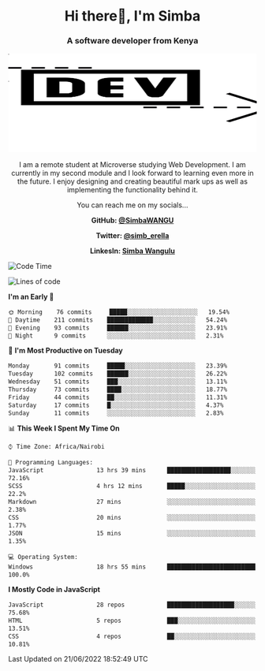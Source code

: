 
<h1 align="center"> Hi there👋, I'm Simba</h1>
<h3 align="center">A software developer from Kenya</h3>

<img src="/arrow-svgrepo-com.svg" margin="auto" width="100%" height="200px">


<p align="center">I am a remote student at Microverse studying Web Development. I am currently in my second module and I look forward to learning even more in the future. I enjoy designing and creating beautiful mark ups as well as implementing the functionality behind it.</p>

<p align="center">You can reach me on my socials... </p>

<div align="center">

__<p>  GitHub: [@SimbaWANGU](https://github.com/SimbaWANGU)__  </p>
__<p> Twitter: [@simb_erella](https://twitter.com/simb_erella)__ </p>
__<p> LinkesIn: [Simba Wangulu](https://www.linkedin.com/in/simba-wangulu/)__ </p>

</div>

<!--START_SECTION:waka-->
![Code Time](http://img.shields.io/badge/Code%20Time-0%20secs-blue)

![Lines of code](https://img.shields.io/badge/From%20Hello%20World%20I%27ve%20Written-655%20Thousand%20lines%20of%20code-blue)

**I'm an Early 🐤** 

```text
🌞 Morning    76 commits     █████░░░░░░░░░░░░░░░░░░░░   19.54% 
🌆 Daytime    211 commits    █████████████░░░░░░░░░░░░   54.24% 
🌃 Evening    93 commits     ██████░░░░░░░░░░░░░░░░░░░   23.91% 
🌙 Night      9 commits      ░░░░░░░░░░░░░░░░░░░░░░░░░   2.31%

```
📅 **I'm Most Productive on Tuesday** 

```text
Monday       91 commits     █████░░░░░░░░░░░░░░░░░░░░   23.39% 
Tuesday      102 commits    ██████░░░░░░░░░░░░░░░░░░░   26.22% 
Wednesday    51 commits     ███░░░░░░░░░░░░░░░░░░░░░░   13.11% 
Thursday     73 commits     ████░░░░░░░░░░░░░░░░░░░░░   18.77% 
Friday       44 commits     ██░░░░░░░░░░░░░░░░░░░░░░░   11.31% 
Saturday     17 commits     █░░░░░░░░░░░░░░░░░░░░░░░░   4.37% 
Sunday       11 commits     ░░░░░░░░░░░░░░░░░░░░░░░░░   2.83%

```


📊 **This Week I Spent My Time On** 

```text
⌚︎ Time Zone: Africa/Nairobi

💬 Programming Languages: 
JavaScript               13 hrs 39 mins      ██████████████████░░░░░░░   72.16% 
SCSS                     4 hrs 12 mins       █████░░░░░░░░░░░░░░░░░░░░   22.2% 
Markdown                 27 mins             ░░░░░░░░░░░░░░░░░░░░░░░░░   2.38% 
CSS                      20 mins             ░░░░░░░░░░░░░░░░░░░░░░░░░   1.77% 
JSON                     15 mins             ░░░░░░░░░░░░░░░░░░░░░░░░░   1.35%

💻 Operating System: 
Windows                  18 hrs 55 mins      █████████████████████████   100.0%

```

**I Mostly Code in JavaScript** 

```text
JavaScript               28 repos            ███████████████████░░░░░░   75.68% 
HTML                     5 repos             ███░░░░░░░░░░░░░░░░░░░░░░   13.51% 
CSS                      4 repos             ██░░░░░░░░░░░░░░░░░░░░░░░   10.81%

```



 Last Updated on 21/06/2022 18:52:49 UTC
<!--END_SECTION:waka-->

<!--
**SimbaWANGU/SimbaWANGU** is a ✨ _special_ ✨ repository because its `README.md` (this file) appears on your GitHub profile.

Here are some ideas to get you started:

- 🔭 I’m currently working on ...
- 🌱 I’m currently learning ...
- 👯 I’m looking to collaborate on ...
- 🤔 I’m looking for help with ...
- 💬 Ask me about ...
- 📫 How to reach me: ...
- 😄 Pronouns: ...
- ⚡ Fun fact: ...
-->
